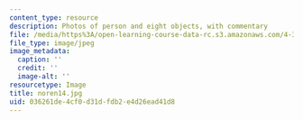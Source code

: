 ```yaml
---
content_type: resource
description: Photos of person and eight objects, with commentary
file: /media/https%3A/open-learning-course-data-rc.s3.amazonaws.com/4-341-introduction-to-photography-fall-2002/036261de4cf0d31dfdb2e4d26ead41d8_noren14.jpg
file_type: image/jpeg
image_metadata:
  caption: ''
  credit: ''
  image-alt: ''
resourcetype: Image
title: noren14.jpg
uid: 036261de-4cf0-d31d-fdb2-e4d26ead41d8
---
```

